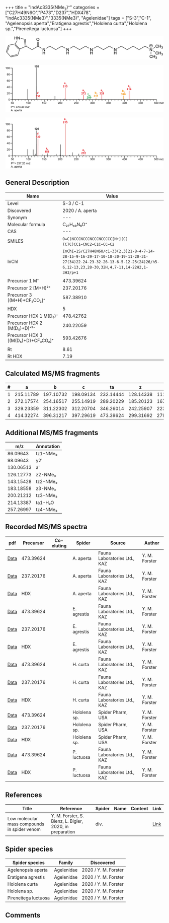 +++
title = "IndAc3335(NMe₃)⁺"
categories = ["C27H49N6O","P473","D237","HDX478",
"IndAc3335(NMe3)","3335(NMe3)",
"Agelenidae"]
tags = ["S-3","C-1",
"Agelenopsis aperta","Eratigena agrestis","Hololena curta","Hololena sp.","Pireneitega luctuosa"]
+++

![](/img/IndAc3335(NMe3).png)

![](/img_MSMS/473_IndAc3335(NMe3)_Aa.png?classes=border)

![](/img_MSMS/473_IndAc3335(NMe3)_Aa_2.png?classes=border)

## General Description

| Name                        | Value            |
|-----------------------------|------------------|
| Level                       | S-3 / C-1        |
| Discovered                  | 2020 / A. aperta |
| Synonym                     | ---              |
| Molecular formula           | C₂₇H₄₉N₆O⁺       |
| CAS                         | ---              |
| SMILES | `O=C(NCCCNCCCNCCCNCCCCC[N+](C)(C)C)CC1=CNC2=C1C=CC=C2`  |
| InChI  | `InChI=1S/C27H48N6O/c1-33(2,3)21-8-4-7-14-28-15-9-16-29-17-10-18-30-19-11-20-31-27(34)22-24-23-32-26-13-6-5-12-25(24)26/h5-6,12-13,23,28-30,32H,4,7-11,14-22H2,1-3H3/p+1`  |
|                             |                  |
| Precursor 1  M⁺             | 473.39624        |
| Precursor 2 [M+H]²⁺         | 237.20176        |
| Precursor 3 [(M+H)+CF₃CO₂]⁺       | 587.38910        |
|                             |                  |
| HDX                         | 5                |
| Precursor HDX 1  M(D₅)⁺      | 478.42762        |
| Precursor HDX 2 [M(D₅)+D]⁺²⁺  | 240.22059        |
| Precursor HDX 3 [(M(D₅)+D)+CF₃CO₂]⁺ | 593.42676        |
|                             |                  |
| Rt                          | 8.61             |
| Rt HDX                      | 7.19             |

## Calculated MS/MS fragments

| # | a         | b         | c         | ta        | z         | y         | tz        |
|---|-----------|-----------|-----------|-----------|-----------|-----------|-----------|
| 1 | 215.11789 | 197.10732 | 198.09134 | 232.14444 | 128.14338 | 111.11683 | 146.17775 |
| 2 | 272.17574 | 254.16517 | 255.14919 | 289.20229 | 185.20123 | 167.16685 | 203.23560 |
| 3 | 329.23359 | 311.22302 | 312.20704 | 346.26014 | 242.25907 | 223.21688 | 260.29345 |
| 4 | 414.32274 | 396.31217 | 397.29619 | 473.39624 | 299.31692 | 279.26690 | 317.35130 |

## Additional MS/MS fragments

| m/z       | Annotation |
|-----------|------------|
| 86.09643  | tz1-NMe₃   |
| 98.09643  | y2'        |
| 130.06513 | a'         |
| 126.12773 | z2-NMe₃    |
| 143.15428 | tz2-NMe₃   |
| 183.18558 | z3-NMe₃    |
| 200.21212 | tz3-NMe₃   |
| 214.13387 | ta1-H₂O    |
| 257.26997 | tz4-NMe₃   |

## Recorded MS/MS spectra

| pdf                                                  | Precursor | Co-eluting | Spider    | Source                       | Author        |
|------------------------------------------------------|-----------|------------|-----------|------------------------------|---------------|
| [Data](/pdf/A-aperta/473_IndAc3335(NMe3)_Aa.pdf)     | 473.39624 |            | A. aperta | Fauna Laboratories Ltd., KAZ | Y. M. Forster |
| [Data](/pdf/A-aperta/473_IndAc3335(NMe3)_Aa_2.pdf)   | 237.20176 |            | A. aperta | Fauna Laboratories Ltd., KAZ | Y. M. Forster |
| [Data](/pdf/A-aperta/473_IndAc3335(NMe3)_Aa_HDX.pdf) | HDX       |            | A. aperta | Fauna Laboratories Ltd., KAZ | Y. M. Forster |
| [Data](/pdf/E-agrestis/473_IndAc3335(NMe3)_Ea.pdf) | 473.39624 |            | E. agrestis | Fauna Laboratories Ltd., KAZ | Y. M. Forster |
| [Data](/pdf/E-agrestis/473_IndAc3335(NMe3)_Ea_2.pdf) | 237.20176 |            | E. agrestis | Fauna Laboratories Ltd., KAZ | Y. M. Forster |
| [Data](/pdf/E-agrestis/473_IndAc3335(NMe3)_Ea_HDX.pdf) | HDX |            | E. agrestis | Fauna Laboratories Ltd., KAZ | Y. M. Forster |
| [Data](/pdf/H-curta/473_IndAc3335(NMe3)_Hc.pdf) | 473.39624 |           | H. curta | Fauna Laboratories Ltd., KAZ | Y. M. Forster |
| [Data](/pdf/H-curta/473_IndAc3335(NMe3)_Hc_2.pdf) | 237.20176 |           | H. curta | Fauna Laboratories Ltd., KAZ | Y. M. Forster |
| [Data](/pdf/H-curta/473_IndAc3335(NMe3)_Hc_HDX.pdf) | HDX |           | H. curta | Fauna Laboratories Ltd., KAZ | Y. M. Forster |
| [Data](/pdf/Hololena-sp/473_IndAc3335(NMe3)_Ho-sp.pdf) | 473.39624 |           | Hololena sp. | Spider Pharm, USA | Y. M. Forster |
| [Data](/pdf/Hololena-sp/473_IndAc3335(NMe3)_Ho-sp_2.pdf) | 237.20176 |           | Hololena sp. | Spider Pharm, USA | Y. M. Forster |
| [Data](/pdf/Hololena-sp/473_IndAc3335(NMe3)_Ho-sp_HDX.pdf) | HDX |           | Hololena sp. | Spider Pharm, USA | Y. M. Forster |
| [Data](/pdf/P-luctuosa/473_IndAc3335(NMe3)_Pl.pdf) | 473.39624 |           | P. luctuosa | Fauna Laboratories Ltd., KAZ | Y. M. Forster |
| [Data](/pdf/P-luctuosa/473_IndAc3335(NMe3)_Pl_HDX.pdf) | HDX |           | P. luctuosa | Fauna Laboratories Ltd., KAZ | Y. M. Forster |

## References

| Title     | Reference   | Spider    | Name   | Content  | Link |
|-----------|-------------|-----------|--------|----------|-----|
| Low molecular mass compounds in spider venom      | Y. M. Forster, S. Bienz, L. Bigler, 2020, in preparation          | div.       |   |   | [Link](unknown) |

## Spider species

| Spider species     | Family     | Discovered           |
|--------------------|------------|----------------------|
| Agelenopsis aperta | Agelenidae | 2020 / Y. M. Forster |
| Eratigena agrestis | Agelenidae | 2020 / Y. M. Forster |
| Hololena curta | Agelenidae | 2020 / Y. M. Forster |
| Hololena sp. | Agelenidae | 2020 / Y. M. Forster |
| Pireneitega luctuosa | Agelenidae | 2020 / Y. M. Forster |

## Comments